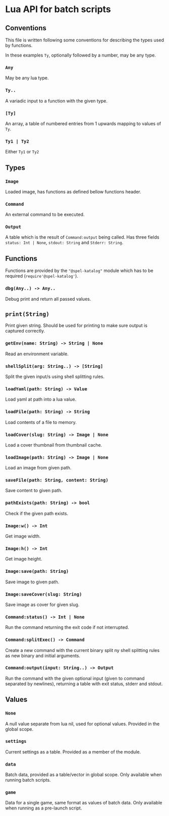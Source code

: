 # Lua API for batch scripts

## Conventions
This file is written following some conventions for describing the types
used by functions.

In these examples `Ty`, optionally followed by a number, may be any type.

### `Any`
May be any lua type.

### `Ty..`
A variadic input to a function with the given type.

### `[Ty]`
An array, a table of numbered entries from 1 upwards mapping to values
of `Ty`.

### `Ty1 | Ty2`
Either `Ty1` or `Ty2` 

## Types

### `Image`
Loaded image, has functions as defined bellow functions header.

### `Command`
An external command to be executed.

### `Output`
A table which is the result of `Command:output` being called.
Has three fields `status: Int | None`, `stdout: String` and `Stderr: String`.

## Functions
Functions are provided by the `"@spel-katalog"` module which has
to be required (`require'@spel-katalog'`).

### `dbg(Any..) -> Any..`
Debug print and return all passed values.

## `print(String)`
Print given string. Should be used for printing to make sure output is
captured correctly.

### `getEnv(name: String) -> String | None`
Read an environment variable.

### `shellSplit(arg: String..) -> [String]`
Split the given input/s using shell splitting rules.

### `loadYaml(path: String) -> Value`
Load yaml at path into a lua value.

### `loadFile(path: String) -> String`
Load contents of a file to memory.

### `loadCover(slug: String) -> Image | None`
Load a cover thumbnail from thumbnail cache.

### `loadImage(path: String) -> Image | None`
Load an image from given path.

### `saveFile(path: String, content: String)`
Save content to given path.

### `pathExists(path: String) -> bool`
Check if the given path exists.

### `Image:w() -> Int`
Get image width.

### `Image:h() -> Int`
Get image height.

### `Image:save(path: String)`
Save image to given path.

### `Image:saveCover(slug: String)`
Save image as cover for given slug.

### `Command:status() -> Int | None`
Run the command returning the exit code if not interrupted.

### `Command:splitExec() -> Command`
Create a new command with the current binary split ny shell splitting
rules as new binary and initial arguments.

### `Command:output(input: String..) -> Output`
Run the command with the given optional input (given to command separated by newlines),
returning a table with exit status, stderr and stdout.

## Values

### `None`
A null value separate from lua nil, used for optional
values. Provided in the global scope.

### `settings`
Current settings as a table. Provided as a member of the module.

### `data`
Batch data, provided as a table/vector in global scope.
Only available when running batch scripts.

### `game`
Data for a single game, same format as values of batch data.
Only available when running as a pre-launch script.
